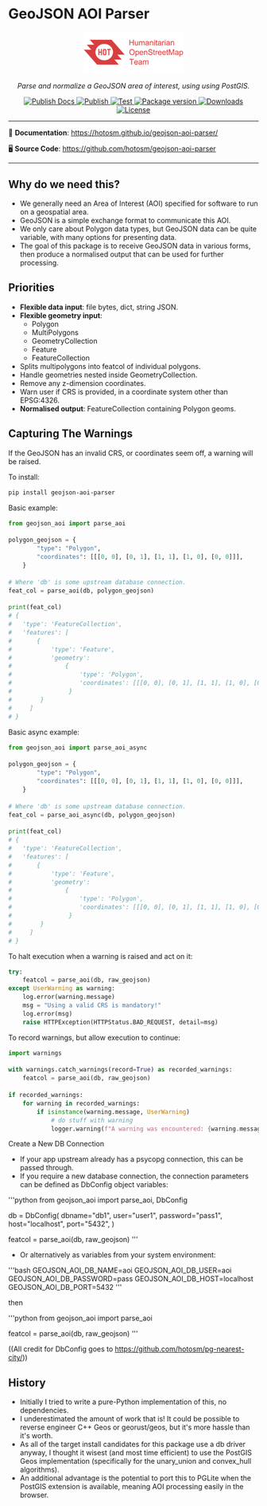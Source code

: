 # GeoJSON AOI Parser

<!-- markdownlint-disable -->
<p align="center">
  <img src="https://raw.githubusercontent.com/hotosm/geojson-aoi-parser/refs/heads/main/docs/images/hot_logo.png" style="width: 200px;" alt="HOT"></a>
</p>
<p align="center">
  <em>Parse and normalize a GeoJSON area of interest, using using PostGIS.</em>
</p>
<p align="center">
  <a href="https://github.com/hotosm/geojson-aoi-parser/actions/workflows/docs.yml" target="_blank">
      <img src="https://github.com/hotosm/geojson-aoi-parser/actions/workflows/docs.yml/badge.svg" alt="Publish Docs">
  </a>
  <a href="https://github.com/hotosm/geojson-aoi-parser/actions/workflows/publish.yml" target="_blank">
      <img src="https://github.com/hotosm/geojson-aoi-parser/actions/workflows/publish.yml/badge.svg" alt="Publish">
  </a>
  <a href="https://github.com/hotosm/geojson-aoi-parser/actions/workflows/pytest.yml" target="_blank">
      <img src="https://github.com/hotosm/geojson-aoi-parser/actions/workflows/pytest.yml/badge.svg?branch=main" alt="Test">
  </a>
  <a href="https://pypi.org/project/geojson-aoi-parser" target="_blank">
      <img src="https://img.shields.io/pypi/v/geojson-aoi-parser?color=%2334D058&label=pypi%20package" alt="Package version">
  </a>
  <a href="https://pypistats.org/packages/geojson-aoi-parser" target="_blank">
      <img src="https://img.shields.io/pypi/dm/geojson-aoi-parser.svg" alt="Downloads">
  </a>
  <a href="https://github.com/hotosm/geojson-aoi-parser/blob/main/LICENSE.md" target="_blank">
      <img src="https://img.shields.io/github/license/hotosm/geojson-aoi-parser.svg" alt="License">
  </a>
</p>

---

📖 **Documentation**: <a href="https://hotosm.github.io/geojson-aoi-parser/" target="_blank">https://hotosm.github.io/geojson-aoi-parser/</a>

🖥️ **Source Code**: <a href="https://github.com/hotosm/geojson-aoi-parser" target="_blank">https://github.com/hotosm/geojson-aoi-parser</a>

---

<!-- markdownlint-enable -->

## Why do we need this?

- We generally need an Area of Interest (AOI) specified for software to run
  on a geospatial area.
- GeoJSON is a simple exchange format to communicate this AOI.
- We only care about Polygon data types, but GeoJSON data can be quite variable,
  with many options for presenting data.
- The goal of this package is to receive GeoJSON data in various forms, then
  produce a normalised output that can be used for further processing.

## Priorities

- **Flexible data input**: file bytes, dict, string JSON.
- **Flexible geometry input**:
  - Polygon
  - MultiPolygons
  - GeometryCollection
  - Feature
  - FeatureCollection
- Splits multipolygons into featcol of individual polygons.
- Handle geometries nested inside GeometryCollection.
- Remove any z-dimension coordinates.
- Warn user if CRS is provided, in a coordinate system other than EPSG:4326.
- **Normalised output**: FeatureCollection containing Polygon geoms.

## Capturing The Warnings

If the GeoJSON has an invalid CRS, or coordinates seem off, a warning
will be raised.

To install:

```bash
pip install geojson-aoi-parser
```

Basic example:

```python
from geojson_aoi import parse_aoi

polygon_geojson = {
        "type": "Polygon",
        "coordinates": [[[0, 0], [0, 1], [1, 1], [1, 0], [0, 0]]],
    }

# Where 'db' is some upstream database connection.
feat_col = parse_aoi(db, polygon_geojson)

print(feat_col)
# {
#   'type': 'FeatureCollection',
#   'features': [
#       {
#           'type': 'Feature', 
#           'geometry': 
#               {
#                   'type': 'Polygon', 
#                   'coordinates': [[[0, 0], [0, 1], [1, 1], [1, 0], [0, 0]]]
#                }
#        }
#     ]
# }
```

Basic async example:

```python
from geojson_aoi import parse_aoi_async

polygon_geojson = {
        "type": "Polygon",
        "coordinates": [[[0, 0], [0, 1], [1, 1], [1, 0], [0, 0]]],
    }

# Where 'db' is some upstream database connection.
feat_col = parse_aoi_async(db, polygon_geojson)

print(feat_col)
# {
#   'type': 'FeatureCollection',
#   'features': [
#       {
#           'type': 'Feature', 
#           'geometry': 
#               {
#                   'type': 'Polygon', 
#                   'coordinates': [[[0, 0], [0, 1], [1, 1], [1, 0], [0, 0]]]
#                }
#        }
#     ]
# }
```

To halt execution when a warning is raised and act on it:

```python
try:
    featcol = parse_aoi(db, raw_geojson)
except UserWarning as warning:
    log.error(warning.message)
    msg = "Using a valid CRS is mandatory!"
    log.error(msg)
    raise HTTPException(HTTPStatus.BAD_REQUEST, detail=msg)
```

To record warnings, but allow execution to continue:

```python
import warnings

with warnings.catch_warnings(record=True) as recorded_warnings:
    featcol = parse_aoi(db, raw_geojson)

if recorded_warnings:
    for warning in recorded_warnings:
        if isinstance(warning.message, UserWarning)
            # do stuff with warning
            logger.warning(f"A warning was encountered: {warning.message}")
```

Create a New DB Connection

- If your app upstream already has a psycopg connection, this can be passed through.
- If you require a new database connection, the connection parameters can be
  defined as DbConfig object variables:

'''python
from geojson_aoi import parse_aoi, DbConfig

db = DbConfig(
    dbname="db1",
    user="user1",
    password="pass1",
    host="localhost",
    port="5432",
)

featcol = parse_aoi(db, raw_geojson)
'''

- Or alternatively as variables from your system environment:

'''bash
GEOJSON_AOI_DB_NAME=aoi
GEOJSON_AOI_DB_USER=aoi
GEOJSON_AOI_DB_PASSWORD=pass
GEOJSON_AOI_DB_HOST=localhost
GEOJSON_AOI_DB_PORT=5432
'''

then

'''python
from geojson_aoi import parse_aoi

featcol = parse_aoi(db, raw_geojson)
'''

((All credit for DbConfig goes to <https://github.com/hotosm/pg-nearest-city/>))

## History

- Initially I tried to write a pure-Python implementation of this, no dependencies.
- I underestimated the amount of work that is! It could be possible to reverse
  engineer C++ Geos or georust/geos, but it's more hassle than it's worth.
- As all of the target install candidates for this package use a db driver
  anyway, I thought it wisest (and most time efficient) to use the PostGIS
  Geos implementation (specifically for the unary_union and convex_hull
  algorithms).
- An additional advantage is the potential to port this to PGLite when the
  PostGIS extension is available, meaning AOI processing easily in the browser.
